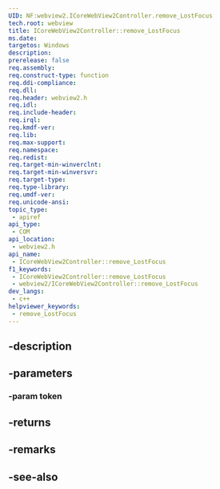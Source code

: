 ```yaml
---
UID: NF:webview2.ICoreWebView2Controller.remove_LostFocus
tech.root: webview
title: ICoreWebView2Controller::remove_LostFocus
ms.date: 
targetos: Windows
description: 
prerelease: false
req.assembly: 
req.construct-type: function
req.ddi-compliance: 
req.dll: 
req.header: webview2.h
req.idl: 
req.include-header: 
req.irql: 
req.kmdf-ver: 
req.lib: 
req.max-support: 
req.namespace: 
req.redist: 
req.target-min-winverclnt: 
req.target-min-winversvr: 
req.target-type: 
req.type-library: 
req.umdf-ver: 
req.unicode-ansi: 
topic_type:
 - apiref
api_type:
 - COM
api_location:
 - webview2.h
api_name:
 - ICoreWebView2Controller::remove_LostFocus
f1_keywords:
 - ICoreWebView2Controller::remove_LostFocus
 - webview2/ICoreWebView2Controller::remove_LostFocus
dev_langs:
 - c++
helpviewer_keywords:
 - remove_LostFocus
---
```


## -description

## -parameters

### -param token

## -returns

## -remarks

## -see-also

